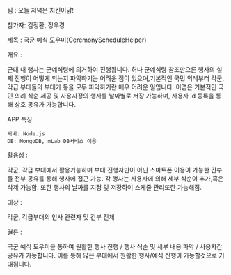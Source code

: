팀 :   오늘 저녁은 치킨이닭! 

참가자:  김정환, 정우경

제목 :  국군 예식 도우미(CeremonyScheduleHelper)

개요 :

군대 내 행사는 군예식령에 의거하여 진행됩니다. 허나 군예식령 참조만으론 행사의 실제 진행이 어떻게 되는지 파악하기는 어려운 점이 있으며,기본적인 국민 의례부터 각군,각급 부대들의 부대가 등을 모두 파악하기란 매우 어려운 일입니다. 이앱은 기본적인 국민 의례 식순 제공 및 사용자정의 행사를 날짜별로 저장 가능하며, 사용자 id 등록을 통해 상호 공유가 가능합니다.

APP 특징:

    서버: Node.js 
    DB: MongoDB, mLab DB서비스 이용


활용성 :

각군, 각급 부대에서 활용가능하며 부대 진행자만이 아닌 스마트폰 이용이 가능한 간부들 전부 공유를 통해 행사에 접근 가능. 각 행사는 사용자에 의해 세부 식순이 추가,혹은 삭제 가능함. 또한 행사의 날짜를 지정 및 저장하여 스케쥴 관리또한 가능해짐.

대상 :

각군, 각급부대의 인사 관련자 및 간부 전체

결론 :

국군 예식 도우미을 통하여 원활한 행사 진행 / 행사 식순 및 세부 내용 파악 / 사용자간 공유가 가능합니다. 이를 통해 많은 부대에서 원활한 행사/예식 진행이 가능할것으로 기대됩니다.
